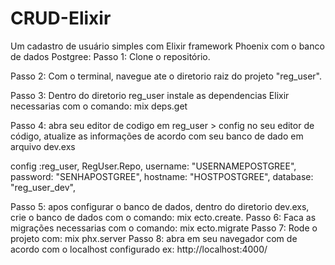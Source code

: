 # CRUD-Elixir
 Um cadastro de usuário simples com Elixir framework Phoenix com o banco de dados Postgree:
Passo 1: Clone o repositório.

Passo 2: Com o terminal, navegue ate o diretorio raiz do projeto "reg_user".

Passo 3: Dentro do diretorio reg_user instale as dependencias Elixir necessarias com o comando:
mix deps.get

Passo 4: abra seu editor de codigo em reg_user > config no seu editor de código, atualize as informações de acordo com seu banco de dado em arquivo dev.exs


config :reg_user, RegUser.Repo,
  username: "USERNAMEPOSTGREE",
  password: "SENHAPOSTGREE",
  hostname: "HOSTPOSTGREE",
  database: "reg_user_dev",
  
Passo 5: apos configurar o banco de dados, dentro do diretorio dev.exs, crie o banco de dados com o comando: mix ecto.create.
Passo 6: Faca as migrações necessarias com o comando: mix ecto.migrate
Passo 7: Rode o projeto com: mix phx.server
Passo 8: abra em seu navegador com de acordo com o localhost configurado ex: http://localhost:4000/
